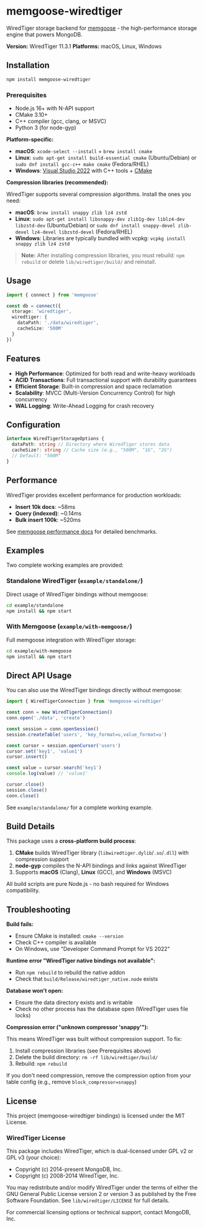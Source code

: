 # memgoose-wiredtiger

WiredTiger storage backend for [memgoose](https://github.com/dashersw/memgoose) - the high-performance storage engine that powers MongoDB.

**Version:** WiredTiger 11.3.1
**Platforms:** macOS, Linux, Windows

## Installation

```bash
npm install memgoose-wiredtiger
```

### Prerequisites

- Node.js 16+ with N-API support
- CMake 3.10+
- C++ compiler (gcc, clang, or MSVC)
- Python 3 (for node-gyp)

**Platform-specific:**

- **macOS**: `xcode-select --install` + `brew install cmake`
- **Linux**: `sudo apt-get install build-essential cmake` (Ubuntu/Debian) or `sudo dnf install gcc-c++ make cmake` (Fedora/RHEL)
- **Windows**: [Visual Studio 2022](https://visualstudio.microsoft.com/downloads/) with C++ tools + [CMake](https://cmake.org/download/)

**Compression libraries (recommended):**

WiredTiger supports several compression algorithms. Install the ones you need:

- **macOS**: `brew install snappy zlib lz4 zstd`
- **Linux**: `sudo apt-get install libsnappy-dev zlib1g-dev liblz4-dev libzstd-dev` (Ubuntu/Debian) or `sudo dnf install snappy-devel zlib-devel lz4-devel libzstd-devel` (Fedora/RHEL)
- **Windows**: Libraries are typically bundled with vcpkg: `vcpkg install snappy zlib lz4 zstd`

> **Note:** After installing compression libraries, you must rebuild: `npm rebuild` or delete `lib/wiredtiger/build/` and reinstall.

## Usage

```typescript
import { connect } from 'memgoose'

const db = connect({
  storage: 'wiredtiger',
  wiredtiger: {
    dataPath: './data/wiredtiger',
    cacheSize: '500M'
  }
})
```

## Features

- **High Performance**: Optimized for both read and write-heavy workloads
- **ACID Transactions**: Full transactional support with durability guarantees
- **Efficient Storage**: Built-in compression and space reclamation
- **Scalability**: MVCC (Multi-Version Concurrency Control) for high concurrency
- **WAL Logging**: Write-Ahead Logging for crash recovery

## Configuration

```typescript
interface WiredTigerStorageOptions {
  dataPath: string // Directory where WiredTiger stores data
  cacheSize?: string // Cache size (e.g., "500M", "1G", "2G")
  // Default: "500M"
}
```

## Performance

WiredTiger provides excellent performance for production workloads:

- **Insert 10k docs**: ~58ms
- **Query (indexed)**: ~0.14ms
- **Bulk insert 100k**: ~520ms

See [memgoose performance docs](https://github.com/dashersw/memgoose/blob/main/docs/PERFORMANCE.md) for detailed benchmarks.

## Examples

Two complete working examples are provided:

### Standalone WiredTiger (`example/standalone/`)

Direct usage of WiredTiger bindings without memgoose:

```bash
cd example/standalone
npm install && npm start
```

### With Memgoose (`example/with-memgoose/`)

Full memgoose integration with WiredTiger storage:

```bash
cd example/with-memgoose
npm install && npm start
```

## Direct API Usage

You can also use the WiredTiger bindings directly without memgoose:

```typescript
import { WiredTigerConnection } from 'memgoose-wiredtiger'

const conn = new WiredTigerConnection()
conn.open('./data', 'create')

const session = conn.openSession()
session.createTable('users', 'key_format=u,value_format=u')

const cursor = session.openCursor('users')
cursor.set('key1', 'value1')
cursor.insert()

const value = cursor.search('key1')
console.log(value) // 'value1'

cursor.close()
session.close()
conn.close()
```

See `example/standalone/` for a complete working example.

## Build Details

This package uses a **cross-platform build process**:

1. **CMake** builds WiredTiger library (`libwiredtiger.dylib`/`.so`/`.dll`) with compression support
2. **node-gyp** compiles the N-API bindings and links against WiredTiger
3. Supports **macOS** (Clang), **Linux** (GCC), and **Windows** (MSVC)

All build scripts are pure Node.js - no bash required for Windows compatibility.

## Troubleshooting

**Build fails:**

- Ensure CMake is installed: `cmake --version`
- Check C++ compiler is available
- On Windows, use "Developer Command Prompt for VS 2022"

**Runtime error "WiredTiger native bindings not available":**

- Run `npm rebuild` to rebuild the native addon
- Check that `build/Release/wiredtiger_native.node` exists

**Database won't open:**

- Ensure the data directory exists and is writable
- Check no other process has the database open (WiredTiger uses file locks)

**Compression error ("unknown compressor 'snappy'"):**

This means WiredTiger was built without compression support. To fix:

1. Install compression libraries (see Prerequisites above)
2. Delete the build directory: `rm -rf lib/wiredtiger/build/`
3. Rebuild: `npm rebuild`

If you don't need compression, remove the compression option from your table config (e.g., remove `block_compressor=snappy`)

## License

This project (memgoose-wiredtiger bindings) is licensed under the MIT License.

### WiredTiger License

This package includes WiredTiger, which is dual-licensed under GPL v2 or GPL v3 (your choice):

- Copyright (c) 2014-present MongoDB, Inc.
- Copyright (c) 2008-2014 WiredTiger, Inc.

You may redistribute and/or modify WiredTiger under the terms of either the GNU General Public License version 2 or version 3 as published by the Free Software Foundation. See `lib/wiredtiger/LICENSE` for full details.

For commercial licensing options or technical support, contact MongoDB, Inc.
